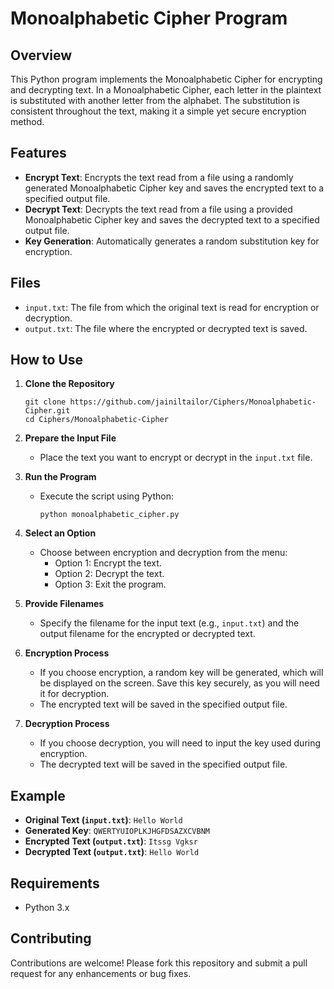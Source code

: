 # Monoalphabetic Cipher Program

## Overview

This Python program implements the Monoalphabetic Cipher for encrypting and decrypting text. In a Monoalphabetic Cipher, each letter in the plaintext is substituted with another letter from the alphabet. The substitution is consistent throughout the text, making it a simple yet secure encryption method.

## Features

- **Encrypt Text**: Encrypts the text read from a file using a randomly generated Monoalphabetic Cipher key and saves the encrypted text to a specified output file.
- **Decrypt Text**: Decrypts the text read from a file using a provided Monoalphabetic Cipher key and saves the decrypted text to a specified output file.
- **Key Generation**: Automatically generates a random substitution key for encryption.

## Files

- `input.txt`: The file from which the original text is read for encryption or decryption.
- `output.txt`: The file where the encrypted or decrypted text is saved.

## How to Use

1. **Clone the Repository**
   ```
   git clone https://github.com/jainiltailor/Ciphers/Monoalphabetic-Cipher.git
   cd Ciphers/Monoalphabetic-Cipher
   ```

2. **Prepare the Input File**
   - Place the text you want to encrypt or decrypt in the `input.txt` file.

3. **Run the Program**
   - Execute the script using Python:
     ```
     python monoalphabetic_cipher.py
     ```

4. **Select an Option**
   - Choose between encryption and decryption from the menu:
     - Option 1: Encrypt the text.
     - Option 2: Decrypt the text.
     - Option 3: Exit the program.

5. **Provide Filenames**
   - Specify the filename for the input text (e.g., `input.txt`) and the output filename for the encrypted or decrypted text.

6. **Encryption Process**
   - If you choose encryption, a random key will be generated, which will be displayed on the screen. Save this key securely, as you will need it for decryption.
   - The encrypted text will be saved in the specified output file.

7. **Decryption Process**
   - If you choose decryption, you will need to input the key used during encryption.
   - The decrypted text will be saved in the specified output file.

## Example

- **Original Text (`input.txt`)**: `Hello World`
- **Generated Key**: `QWERTYUIOPLKJHGFDSAZXCVBNM`
- **Encrypted Text (`output.txt`)**: `Itssg Vgksr`
- **Decrypted Text (`output.txt`)**: `Hello World`

## Requirements

- Python 3.x

## Contributing

Contributions are welcome! Please fork this repository and submit a pull request for any enhancements or bug fixes.
